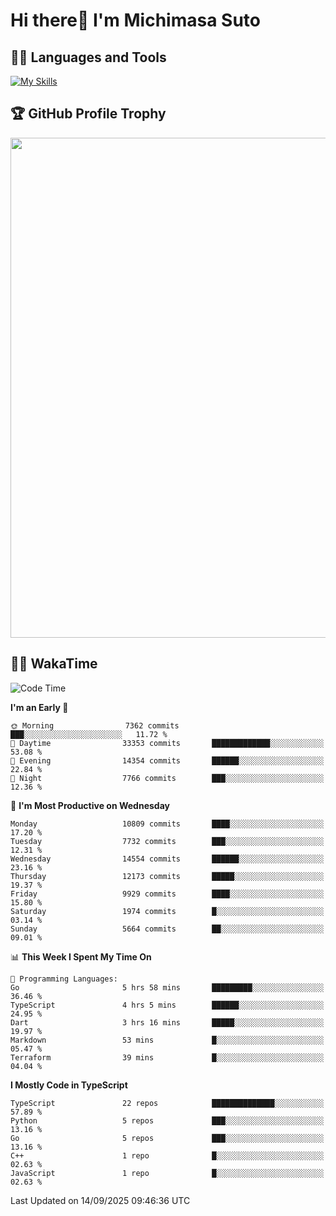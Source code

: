 # Hi there👋 I'm Michimasa Suto

## 🧑‍💻 Languages and Tools
[![My Skills](https://skillicons.dev/icons?i=ts,nextjs,react,go,python,aws,terraform)](https://skillicons.dev)

<!--
**Suto-Michimasa/Suto-Michimasa** is a ✨ _special_ ✨ repository because its `README.md` (this file) appears on your GitHub profile.

Here are some ideas to get you started:

- 🔭 I’m currently working on ...
- 🌱 I’m currently learning ...
- 👯 I’m looking to collaborate on ...
- 🤔 I’m looking for help with ...
- 💬 Ask me about ...
- 📫 How to reach me: ...
- 😄 Pronouns: ...
- ⚡ Fun fact: ...
-->

<!--
## 💎 Github Stats

<div>
  <img height="170" align="left" src="https://github-readme-stats-psi-three-31.vercel.app/api?username=Suto-michimasa&count_private=true&show_icons=true&theme=dark" />
  <img height="170" src="https://github-readme-stats-psi-three-31.vercel.app/api/top-langs/?username=Suto-michimasa&langs_count=8&layout=compact&theme=dark" />
</div>
-->

## 🏆 GitHub Profile Trophy

<img width="800" src="https://github-profile-trophy.vercel.app/?username=Suto-michimasa&theme=onedark&no-frame=true"/>


## 🧑‍💻 WakaTime
<!--START_SECTION:waka-->
![Code Time](http://img.shields.io/badge/Code%20Time-1%2C323%20hrs%2014%20mins-blue)

**I'm an Early 🐤** 

```text
🌞 Morning                7362 commits        ███░░░░░░░░░░░░░░░░░░░░░░   11.72 % 
🌆 Daytime                33353 commits       █████████████░░░░░░░░░░░░   53.08 % 
🌃 Evening                14354 commits       ██████░░░░░░░░░░░░░░░░░░░   22.84 % 
🌙 Night                  7766 commits        ███░░░░░░░░░░░░░░░░░░░░░░   12.36 % 
```
📅 **I'm Most Productive on Wednesday** 

```text
Monday                   10809 commits       ████░░░░░░░░░░░░░░░░░░░░░   17.20 % 
Tuesday                  7732 commits        ███░░░░░░░░░░░░░░░░░░░░░░   12.31 % 
Wednesday                14554 commits       ██████░░░░░░░░░░░░░░░░░░░   23.16 % 
Thursday                 12173 commits       █████░░░░░░░░░░░░░░░░░░░░   19.37 % 
Friday                   9929 commits        ████░░░░░░░░░░░░░░░░░░░░░   15.80 % 
Saturday                 1974 commits        █░░░░░░░░░░░░░░░░░░░░░░░░   03.14 % 
Sunday                   5664 commits        ██░░░░░░░░░░░░░░░░░░░░░░░   09.01 % 
```


📊 **This Week I Spent My Time On** 

```text
💬 Programming Languages: 
Go                       5 hrs 58 mins       █████████░░░░░░░░░░░░░░░░   36.46 % 
TypeScript               4 hrs 5 mins        ██████░░░░░░░░░░░░░░░░░░░   24.95 % 
Dart                     3 hrs 16 mins       █████░░░░░░░░░░░░░░░░░░░░   19.97 % 
Markdown                 53 mins             █░░░░░░░░░░░░░░░░░░░░░░░░   05.47 % 
Terraform                39 mins             █░░░░░░░░░░░░░░░░░░░░░░░░   04.04 % 
```

**I Mostly Code in TypeScript** 

```text
TypeScript               22 repos            ██████████████░░░░░░░░░░░   57.89 % 
Python                   5 repos             ███░░░░░░░░░░░░░░░░░░░░░░   13.16 % 
Go                       5 repos             ███░░░░░░░░░░░░░░░░░░░░░░   13.16 % 
C++                      1 repo              █░░░░░░░░░░░░░░░░░░░░░░░░   02.63 % 
JavaScript               1 repo              █░░░░░░░░░░░░░░░░░░░░░░░░   02.63 % 
```




 Last Updated on 14/09/2025 09:46:36 UTC
<!--END_SECTION:waka-->
